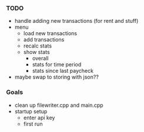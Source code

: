 ### TODO
- handle adding new transactions (for rent and stuff)
- menu
    - load new transactions
    - add transactions
    - recalc stats
    - show stats
        - overall
        - stats for time period
        - stats since last paycheck
- maybe swap to storing with json??

### Goals
- clean up filewriter.cpp and main.cpp
- startup setup
    - enter api key
    - first run
